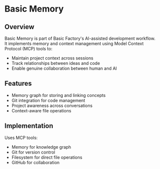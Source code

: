 # Basic Memory

## Overview
Basic Memory is part of Basic Factory's AI-assisted development workflow. It implements memory and context management using Model Context Protocol (MCP) tools to:

- Maintain project context across sessions
- Track relationships between ideas and code
- Enable genuine collaboration between human and AI

## Features
- Memory graph for storing and linking concepts
- Git integration for code management
- Project awareness across conversations
- Context-aware file operations

## Implementation
Uses MCP tools:
- Memory for knowledge graph
- Git for version control
- Filesystem for direct file operations
- GitHub for collaboration